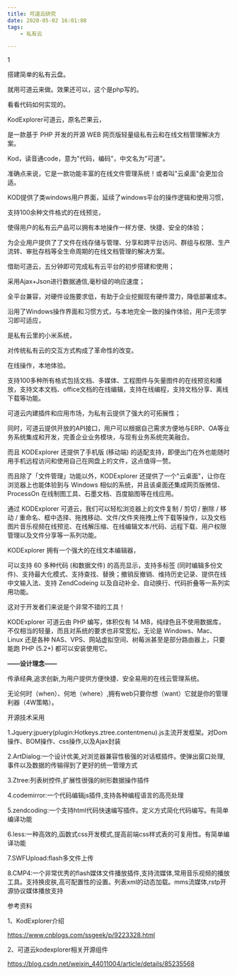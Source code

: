 ```yaml
---
title: 可道云研究
date: 2020-05-02 16:01:08
tags:
	- 私有云

---
```


1

搭建简单的私有云盘。

就用可道云来做。效果还可以，这个是php写的。

看看代码如何实现的。



KodExplorer可道云，原名芒果云，

是一款基于 PHP 开发的开源 WEB 网页版轻量级私有云和在线文档管理解决方案。

Kod，读音通code，意为"代码，编码"，中文名为"可道"。

准确点来说，它是一款功能丰富的在线文件管理系统！或者叫"云桌面"会更加合适。



KOD提供了类windows用户界面，延续了windows平台的操作逻辑和使用习惯，

支持100余种文件格式的在线预览，

使得用户的私有云产品可以拥有本地操作一样方便、快捷、安全的体验；

为企业用户提供了了文件在线存储与管理、分享和跨平台访问、群组与权限、生产流转、审批存档等全生命周期的在线文档管理的解决方案。



借助可道云，五分钟即可完成私有云平台的初步搭建和使用；

采用Ajax+Json进行数据通信,毫秒级的响应速度；

全平台兼容，对硬件设施要求低，有助于企业挖掘现有硬件潜力，降低部署成本。



沿用了Windows操作界面和习惯方式，与本地完全一致的操作体验，用户无须学习即可适应，

是私有云里的小米系统，

对传统私有云的交互方式构成了革命性的改变。 

在线操作，本地体验。

支持100多种所有格式包括文档、多媒体、工程图件与矢量图件的在线预览和播放，支持文本文档、office文档的在线编辑，支持在线编程，支持文档分享、离线下载等功能。



可道云内建插件和应用市场，为私有云提供了强大的可拓展性；

同时，可道云提供开放的API接口，用户可以根据自己需求方便地与ERP、OA等业务系统集成和开发，完善企业业务模块，与现有业务系统完美融合。



而且 KODExplorer 还提供了手机版 (移动端) 的适配支持，即便出门在外也能随时用手机远程访问和使用自己在网盘上的文件，这点值得一赞。



而且除了「文件管理」功能以外，KODExplorer 还提供了一个"云桌面"，让你在浏览器上也能体验到与 Windows 相似的系统，并且该桌面还集成网页版微信、ProcessOn 在线制图工具、石墨文档、百度脑图等在线应用。



通过 KODExplorer 可道云，我们可以轻松浏览器上的文件复制 / 剪切 / 删除 / 移动 / 重命名、框中选择、拖拽移动、文件/文件夹拖拽上传下载等操作，以及文档图片音乐视频在线预览、在线解压缩、在线编辑文本/代码、远程下载、用户权限管理以及文件分享等一系列功能。



KODExplorer 拥有一个强大的在线文本编辑器，

可以支持 60 多种代码 (和数据文件) 的高亮显示，支持多标签 (同时编辑多份文件)、支持最大化模式、支持查找、替换；撤销反撤销、维持历史记录、提供在线中文输入法、支持 ZendCodeing 以及自动补全、自动换行、代码折叠等一系列实用功能。

这对于开发者们来说是个非常不错的工具！



KODExplorer 可道云由 PHP 编写，体积仅有 14 MB，纯绿色且不使用数据库，不仅相当的轻量，而且对系统的要求也非常宽松，无论是 Windows、Mac、Linux 还是各种 NAS、VPS、网站虚拟空间、树莓派甚至是部分路由器上，只要能跑 PHP (5.2+) 都可以安装使用它。



**——设计理念——**

传承经典,追求创新,为用户提供方便快捷、安全易用的在线云管理系统。

无论何时（when）、何地（where）,拥有web只要你想（want）它就是你的管理利器（4W策略）。



开源技术采用

1.Jquery:jpuery(plugin:Hotkeys.ztree.contentmenu).js主流开发框架。对Dom操作、BOM操作、css操作,以及Ajax封装

2.ArtDialog:一个设计优美,对浏览器兼容性极强的对话框插件。使弹出窗口处理,事件以及数据的传输得到了更好的统一管理方式

3.Ztree:列表树控件,扩展性很强的树形数据操作插件

4.codemirror:一个代码编辑js插件,支持各种编程语言的高亮处理

5.zendcoding:一个支持html代码快速编写插件。定义方式简化代码编写。有简单编译功能

6.less:一种高效的,函数式css开发模式,提高前端css样式表的可复用性。有简单编译功能

7.SWFUpload:flash多文件上传

8.CMP4:一个非常优秀的flash媒体文件播放插件,支持流媒体,常用音乐视频的播放工具。支持换皮肤,高可配置性的设置。列表xml的动态加载。mms流媒体,rstp开源协议媒体播放支持



参考资料

1、KodExplorer介绍

https://www.cnblogs.com/ssgeek/p/9223328.html

2、可道云kodexplorer相关开源组件

https://blog.csdn.net/weixin_44011004/article/details/85235568